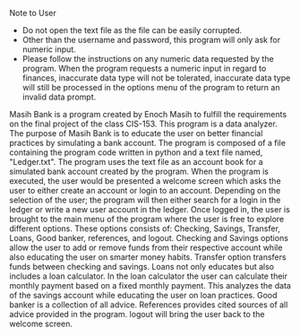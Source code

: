 Note to User
-	Do not open the text file as the file can be easily corrupted.  
-	Other than the username and password, this program will only ask for numeric input. 
-	Please follow the instructions on any numeric data requested by the program. When the program requests a numeric input in regard to finances, inaccurate data type will not be tolerated, inaccurate data type will still be processed in the options menu of the program to return an invalid data prompt. 

Masih Bank is a program created by Enoch Masih to fulfill the requirements on the final project of the class CIS-153. 
This program is a data analyzer. 
The purpose of Masih Bank is to educate the user on better financial practices by simulating a bank account.
The program is composed of a file containing the program code written in python and a text file named, "Ledger.txt".
The program uses the text file as an account book for a simulated bank account created by the program.
When the program is executed, the user would be presented a welcome screen which asks the user to either create an account or login to an account. 
Depending on the selection of the user; the program will then either search for a login in the ledger or write a new user account in the ledger.
Once logged in, the user is brought to the main menu of the program where the user is free to explore different options.
These options consists of: Checking, Savings, Transfer, Loans, Good banker, references, and logout.
Checking and Savings options allow the user to add or remove funds from their respective account while also educating the user on smarter money habits.
Transfer option transfers funds between checking and savings.
Loans not only educates but also includes a loan calculator.
In the loan calculator the user can calculate their monthly payment based on a fixed monthly payment.
This analyzes the data of the savings account while educating the user on loan practices.
Good banker is a collection of all advice.
References provides cited sources of all advice provided in the program.
logout will bring the user back to the welcome screen.
